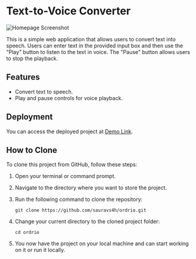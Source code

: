 # Text-to-Voice Converter

![Homepage Screenshot](screenshot.png)

This is a simple web application that allows users to convert text into speech. Users can enter text in the provided input box and then use the "Play" button to listen to the text in voice. The "Pause" button allows users to stop the playback.

## Features

- Convert text to speech.
- Play and pause controls for voice playback.

## Deployment

You can access the deployed project at [Demo Link](https://ordrios4h.netlify.app/).

## How to Clone

To clone this project from GitHub, follow these steps:

1. Open your terminal or command prompt.

2. Navigate to the directory where you want to store the project.

3. Run the following command to clone the repository:

   ```
   git clone https://github.com/sauravs4h/ordrio.git
   ```

4. Change your current directory to the cloned project folder:

   ```
   cd ordrio
   ```

5. You now have the project on your local machine and can start working on it or run it locally.
